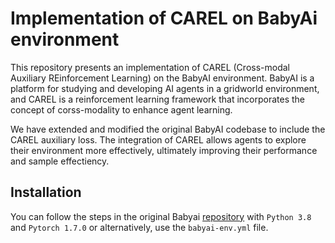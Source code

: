 # Implementation of CAREL on BabyAi environment

This repository presents an implementation of CAREL (Cross-modal Auxiliary REinforcement Learning) on the BabyAI environment. BabyAI is a platform for studying and developing AI agents in a gridworld environment, and CAREL is a reinforcement learning framework that incorporates the concept of corss-modality to enhance agent learning.

We have extended and modified the original BabyAI codebase to include the CAREL auxiliary loss. The integration of CAREL allows agents to explore their environment more effectively, ultimately improving their performance and sample effectiency.

## Installation 

You can follow the steps in the original Babyai [repository](https://github.com/mila-iqia/babyai) with `Python 3.8` and `Pytorch 1.7.0` or alternatively, use the `babyai-env.yml` file.
